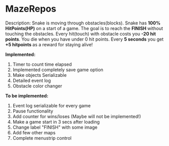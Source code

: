# MazeRepos
 Description:
 Snake is moving through obstacles(blocks).
 Snake has <b>100% HitPoints(HP)</b> on a start of a game.
 The goal is to reach the <b> FINISH </b> without touching the obstacles.
 Every hit(touch) with obstacle costs you <b> -20 hit points</b>. You die when you have under 0 hit points.
 Every <b>5 seconds</b> you get <b>+5 hitpoints </b>as a reward for staying alive!
 

<b>Implemented:</b>
<ol>
<li> Timer to count time elapsed </li>
<li> Implemented completely save game option </li>
<li> Make objects Serializable</li>
<li> Detailed event log</li> 
<li> Obstacle color changer</li>
</ol>

<b>To be implemented:</b>
<ol>
 <li> Event log serializable for every game </li>
 <li> Pause functionality</li>
 <li> Add counter for wins/loses (Maybe will not be implemented!)</li>
 <li> Make a game start in 3 secs after loading</li>
 <li> Change label "FINISH" with some image</li>
 <li> Add few other maps</li>
 <li> Complete menustrip control </li>
</ol>
